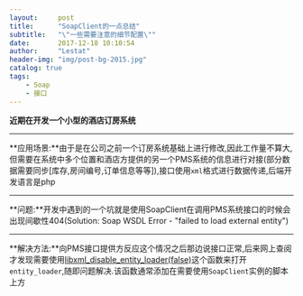 ```yaml
---
layout:     post
title:      "SoapClient的一点总结"
subtitle:   "\"一些需要注意的细节配置\""
date:       2017-12-18 10:10:54
author:     "Lestat"
header-img: "img/post-bg-2015.jpg"
catalog: true
tags:
    - Soap
    - 接口
---
```



**近期在开发一个小型的酒店订房系统**  

---

**应用场景:**由于是在公司之前一个订房系统基础上进行修改,因此工作量不算大,但需要在系统中多个位置和酒店方提供的另一个PMS系统的信息进行对接(部分数据需要同步[库存,房间编号,订单信息等等]),接口使用`xml`格式进行数据传递,后端开发语言是php  

---

**问题:**开发中遇到的一个坑就是使用SoapClient在调用PMS系统接口的时候会出现间歇性404(Solution: Soap WSDL Error - "failed to load external entity")  

---

**解决方法:**向PMS接口提供方反应这个情况之后那边说接口正常,后来网上查阅才发现需要使用[libxml_disable_entity_loader(false)](http://php.net/manual/zh/function.libxml-disable-entity-loader.php)这个函数来打开`entity_loader`,随即问题解决.该函数通常添加在需要使用`SoapClient`实例的脚本上方
